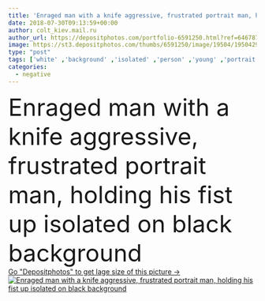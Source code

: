 ```yaml
---
title: 'Enraged man with a knife aggressive, frustrated portrait man, holding his fist up isolated on black background.'
date: 2018-07-30T09:13:59+00:00
author: colt_kiev.mail.ru
author_url: https://depositphotos.com/portfolio-6591250.html?ref=64678756
image: https://st3.depositphotos.com/thumbs/6591250/image/19504/195042922/api_thumb_450.jpg?forcejpeg=true
type: "post"
tags: ['white' ,'background' ,'isolated' ,'person' ,'young' ,'portrait' ,'caucasian' ,'danger' ,'knife' ,'male' ,'face' ,'man' ,'black' ,'dangerous' ,'hand' ,'expression' ,'concept' ,'criminal' ,'crime' ,'negative' ,'angry' ,'bad' ,'evil' ,'mad' ,'look' ,'weapon' ,'sight' ,'Violence' ,'aggression' ,'sad' ,'negativity' ,'anger' ,'Furious' ,'villain' ,'gangster' ,'rage' ,'wicked' ,'stabbing' ,'stab' ,'unhappy' ,'enraged' ,'dissatisfied' ,'discontent' ,'stabbed' ]
categories: 
  - negative
---
```

<div aling="center">
            <font size="60"> Enraged man with a knife aggressive, frustrated portrait man, holding his fist up isolated on black background</font>   
</div>
<div>
    <a href='https://st3.depositphotos.com/thumbs/6591250/image/19504/195042922/api_thumb_450.jpg?forcejpeg=true?ref=64678756' target=_blank > Go "Depositphotos" to get lage size of this picture ->
        <img href='https://st3.depositphotos.com/thumbs/6591250/image/19504/195042922/api_thumb_450.jpg?forcejpeg=true?ref=64678756' src='https://st3.depositphotos.com/6591250/19504/i/950/depositphotos_195042922-stock-photo-enraged-man-with-a-knife.jpg?forcejpeg=true' alt='Enraged man with a knife aggressive, frustrated portrait man, holding his fist up isolated on black background' >
    </a>
</div>
